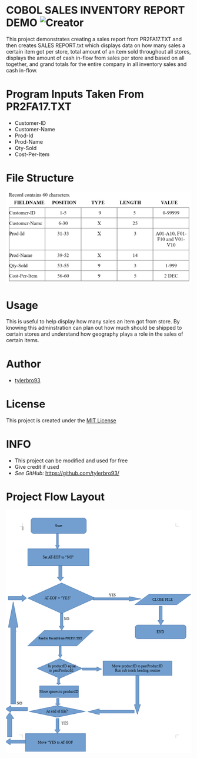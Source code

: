 COBOL SALES INVENTORY REPORT DEMO ![Creator](https://img.shields.io/badge/Created%20By-Tyler%20Brown-blue.svg)
======================

This project demonstrates creating a sales report from PR2FA17.TXT
and then creates SALES REPORT.txt which displays data on how many
sales a certain item got per store, total amount of an item sold
throughout all stores, displays the amount of cash in-flow from 
sales per store and based on all together, and grand totals for
the entire company in all inventory sales and cash in-flow.

# Program Inputs Taken From PR2FA17.TXT

* Customer-ID
* Customer-Name
* Prod-Id
* Prod-Name
* Qty-Sold
* Cost-Per-Item

# File Structure
![alt text](file%20structure.PNG "PR2F17.txt")

# Usage
This is useful to help display how many sales an item got from store. By knowing this adminstration can plan out how much should be shipped to certain stores and understand how geography plays a role in the sales of certain items.

# Author
* [tylerbro93](https://github.com/tylerbro93/)

# License
This project is created under the [MIT License](./LICENSE)

# INFO
* This project can be modified and used for free
* Give credit if used
* *See GitHub:* https://github.com/tylerbro93/

# Project Flow Layout
![alt text](/flowchart/flowchart.PNG "flowchart")
